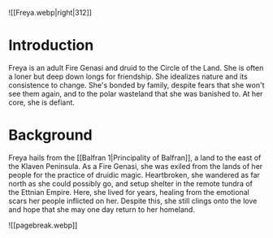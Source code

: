 ![[Freya.webp|right|312]]


# Introduction
Freya is an adult Fire Genasi and druid to the Circle of the Land. She is often a loner but deep down longs for friendship. She idealizes nature and its consistence to change. She's bonded by family, despite fears that she won't see them again, and to the polar wasteland that she was banished to. At her core, she is defiant.

# Background
Freya hails from the [[Balfran 1|Principality of Balfran]], a land to the east of the Klaven Peninsula. As a Fire Genasi, she was exiled from the lands of her people for the practice of druidic magic. Heartbroken, she wandered as far north as she could possibly go, and setup shelter in the remote tundra of the Ettnian Empire. Here, she lived for years, healing from the emotional scars her people inflicted on her. Despite this, she still clings onto the love and hope that she may one day return to her homeland.

![[pagebreak.webp]]